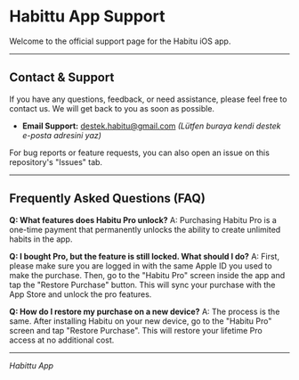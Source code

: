 # Habittu App Support

Welcome to the official support page for the Habitu iOS app.

---

## Contact & Support

If you have any questions, feedback, or need assistance, please feel free to contact us. We will get back to you as soon as possible.

* **Email Support:** [destek.habitu@gmail.com](mailto:destek.habitu@gmail.com) 
    *(Lütfen buraya kendi destek e-posta adresini yaz)*

For bug reports or feature requests, you can also open an issue on this repository's "Issues" tab.

---

## Frequently Asked Questions (FAQ)

**Q: What features does Habitu Pro unlock?** A: Purchasing Habitu Pro is a one-time payment that permanently unlocks the ability to create unlimited habits in the app.

**Q: I bought Pro, but the feature is still locked. What should I do?** A: First, please make sure you are logged in with the same Apple ID you used to make the purchase. Then, go to the "Habitu Pro" screen inside the app and tap the "Restore Purchase" button. This will sync your purchase with the App Store and unlock the pro features.

**Q: How do I restore my purchase on a new device?** A: The process is the same. After installing Habitu on your new device, go to the "Habitu Pro" screen and tap "Restore Purchase". This will restore your lifetime Pro access at no additional cost.

---
*Habittu App*
